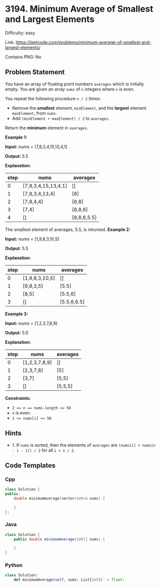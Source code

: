 # 3194. Minimum Average of Smallest and Largest Elements

Difficulty: easy

Link: https://leetcode.com/problems/minimum-average-of-smallest-and-largest-elements/

Contains PNG: No

## Problem Statement

You have an array of floating point numbers `averages` which is initially empty. You are given an array `nums` of `n` integers where `n` is even.

You repeat the following procedure `n / 2` times:

* Remove the **smallest** element, `minElement`, and the **largest** element `maxElement`, from `nums`.
* Add `(minElement + maxElement) / 2` to `averages`.

Return the **minimum** element in `averages`.

**Example 1:**

**Input:** nums \= \[7,8,3,4,15,13,4,1]

**Output:** 5\.5

**Explanation:**

| step | nums | averages |
| --- | --- | --- |
| 0 | \[7,8,3,4,15,13,4,1] | \[] |
| 1 | \[7,8,3,4,13,4] | \[8] |
| 2 | \[7,8,4,4] | \[8,8] |
| 3 | \[7,4] | \[8,8,6] |
| 4 | \[] | \[8,8,6,5\.5] |

The smallest element of averages, 5\.5, is returned.
**Example 2:**

**Input:** nums \= \[1,9,8,3,10,5]

**Output:** 5\.5

**Explanation:**

| step | nums | averages |
| --- | --- | --- |
| 0 | \[1,9,8,3,10,5] | \[] |
| 1 | \[9,8,3,5] | \[5\.5] |
| 2 | \[8,5] | \[5\.5,6] |
| 3 | \[] | \[5\.5,6,6\.5] |

**Example 3:**

**Input:** nums \= \[1,2,3,7,8,9]

**Output:** 5\.0

**Explanation:**

| step | nums | averages |
| --- | --- | --- |
| 0 | \[1,2,3,7,8,9] | \[] |
| 1 | \[2,3,7,8] | \[5] |
| 2 | \[3,7] | \[5,5] |
| 3 | \[] | \[5,5,5] |

**Constraints:**

* `2 <= n == nums.length <= 50`
* `n` is even.
* `1 <= nums[i] <= 50`

## Hints

- 1\. If `nums` is sorted, then the elements of `averages` are `(nums[i] + nums[n - i - 1]) / 2` for all `i < n / 2`.

## Code Templates

### Cpp
```cpp
class Solution {
public:
    double minimumAverage(vector<int>& nums) {
        
    }
};
```

### Java
```java
class Solution {
    public double minimumAverage(int[] nums) {
        
    }
}
```

### Python
```python
class Solution:
    def minimumAverage(self, nums: List[int]) -> float:
        
```

